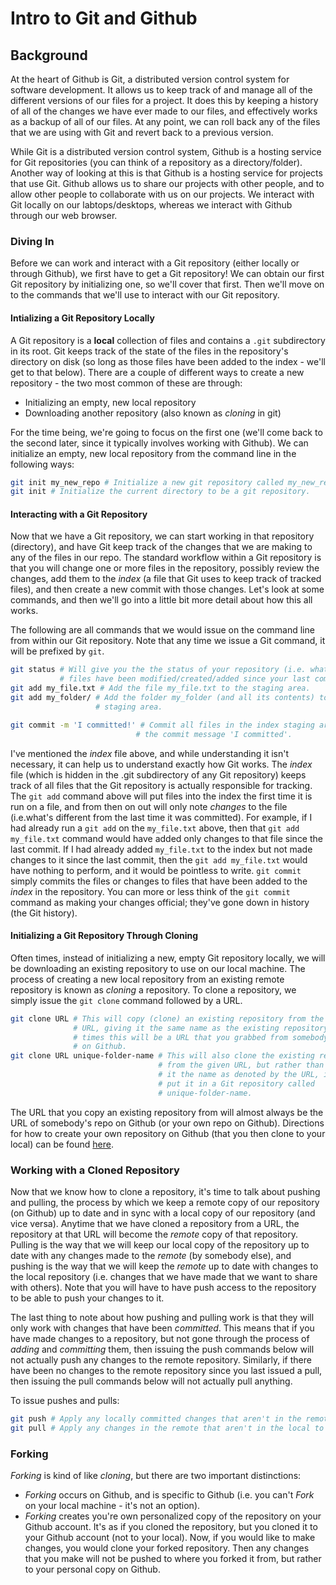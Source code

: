 # Intro to Git and Github

## Background

At the heart of Github is Git, a distributed version control system for
software development. It allows us to keep track of and manage all of the
different versions of our files for a project. It does this by keeping a
history of all of the changes we have ever made to our files, and effectively works as a backup of all of our files. At any point, we can roll back any of the files that we are using with Git and revert back to a previous version.

While Git is a distributed version control system, Github is a hosting service for Git repositories (you can think of a repository as a directory/folder). Another way of looking at this is that Github is a hosting service for projects that use Git. Github allows us to share our projects with other people, and to allow other people to collaborate with us on our projects. We interact with Git locally on our labtops/desktops, whereas we interact with Github through our web browser.

### Diving In

Before we can work and interact with a Git repository (either locally or
through Github), we first have to get a Git repository! We can obtain
our first Git repository by initializing one, so we'll cover that first.
Then we'll move on to the commands that we'll use to interact with our
Git repository.

#### Intializing a Git Repository Locally

A Git repository is a **local** collection of files and contains a `.git`
subdirectory in its root. Git keeps track of the state of the files in the
repository's directory on disk (so long as those files have been added to the index - we'll get to that below). There are a couple of different ways to create a new repository - the two most common of these are through:

* Initializing an empty, new local repository
* Downloading another repository (also known as *cloning* in git)

For the time being, we're going to focus on the first one (we'll come back
to the second later, since it typically involves working with Github). We
can initialize an empty, new local repository from the command line in the
following ways:

```bash
git init my_new_repo # Initialize a new git repository called my_new_repo.
git init # Initialize the current directory to be a git repository.
```

#### Interacting with a Git Repository

Now that we have a Git repository, we can start working in that repository
(directory), and have Git keep track of the changes that we are making to
any of the files in our repo. The standard workflow within a Git repository
is that you will change one or more files in the repository, possibly review
the changes, add them to the *index* (a file that Git uses to keep track of
tracked files), and then create a new commit with those changes. Let's look
at some commands, and then we'll go into a little bit more detail about how
this all works.

The following are all commands that we would issue on the command line from
within our Git repository. Note that any time we issue a Git command, it
will be prefixed by `git`.

```bash
git status # Will give you the the status of your repository (i.e. what
           # files have been modified/created/added since your last commit).
git add my_file.txt # Add the file my_file.txt to the staging area.
git add my_folder/ # Add the folder my_folder (and all its contents) to the
                   # staging area.

git commit -m 'I committed!' # Commit all files in the index staging area with
                            # the commit message 'I committed'.
```

I've mentioned the *index* file above, and while understanding it isn't necessary, it can help us to understand exactly how Git works. The *index* file (which is hidden in the .git subdirectory of any Git repository) keeps track of all files that the Git repository is actually responsible for tracking. The `git add` command above will put files into the index the first time it is run on a file, and from then on out will only note *changes* to the file (i.e.what's different from the last time it was committed). For example, if I had already run a `git add` on the `my_file.txt` above, then that `git add my_file.txt` command would have added only changes to that file since the last commit. If I had already added `my_file.txt` to the index but not made changes to it since the last commit, then the `git add my_file.txt` would have nothing to perform, and it would be pointless to write. `git commit` simply commits the files or changes to files that have been added to the *index* in the repository. You can more or less think of the `git commit` command as making your changes official; they've gone down in history (the Git history).

#### Initializing a Git Repository Through Cloning

Often times, instead of initializing a new, empty Git repository locally, we will be downloading an existing repository to use on our local machine. The process of creating a new local repository from an existing remote repository is known as *cloning* a repository. To clone a repository, we simply issue the `git clone` command followed by a URL.

```bash
git clone URL # This will copy (clone) an existing repository from the given
              # URL, giving it the same name as the existing repository. Often
              # times this will be a URL that you grabbed from somebody's repo
              # on Github.
git clone URL unique-folder-name # This will also clone the existing repository
                                 # from the given URL, but rather than giving
                                 # it the name as denoted by the URL, it will
                                 # put it in a Git repository called
                                 # unique-folder-name.
```

The URL that you copy an existing repository from will almost always be the URL of somebody's repo on Github (or your own repo on Github). Directions for how to create your own repository on Github (that you then clone to your local) can be found [here](https://help.github.com/articles/create-a-repo/).

### Working with a Cloned Repository

Now that we know how to clone a repository, it's time to talk about pushing
and pulling, the process by which we keep a remote copy of our repository (on Github)
up to date and in sync with a local copy of our repository (and vice versa).
Anytime that we have cloned a repository from a URL, the repository at that
URL will become the *remote* copy of that repository. Pulling is the way that
we will keep our local copy of the repository up to date with any changes made
to the *remote* (by somebody else), and pushing is the way that we will keep
the *remote* up to date with changes to the local repository (i.e. changes
that we have made that we want to share with others). Note that you will
have to have push access to the repository to be able to push your changes
to it.

The last thing to note about how pushing and pulling work is that they will
only work with changes that have been *committed*. This means that if you
have made changes to a repository, but not gone through the process of
*adding* and *committing* them, then issuing the push commands below will
not actually push any changes to the remote repository. Similarly, if there have been
no changes to the remote repository since you last issued a pull, then issuing
the pull commands below will not actually pull anything.

To issue pushes and pulls:

```bash
git push # Apply any locally committed changes that aren't in the remote to the remote.
git pull # Apply any changes in the remote that aren't in the local to the local.
```

### Forking

*Forking* is kind of like *cloning*, but there are two important distinctions:

* *Forking* occurs on Github, and is specific to Github (i.e. you can't
*Fork* on your local machine - it's not an option).
* *Forking* creates you're own personalized copy of the repository on your
Github account. It's as if you cloned the repository, but you cloned it to
your Github account (not to your local).  Now, if you would like to make
changes, you would clone your forked repository.  Then any changes that you
make will not be pushed to where you forked it from, but rather to your
personal copy on Github.
